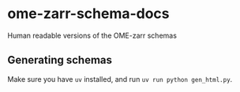 # ome-zarr-schema-docs
Human readable versions of the OME-zarr schemas

## Generating schemas

Make sure you have `uv` installed, and run `uv run python gen_html.py`.
